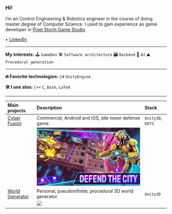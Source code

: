 ### Hi!
I’m an Control Engineering & Robotics engineer in the course of doing master degree of Computer Science.
I used to gain experience as game developer in [Pixel Storm Game Studio](https://pixelstorm.pl/).

 • [LinkedIn](https://www.linkedin.com/in/micha%C5%82-wi%C4%99cek-8286b1206/)

___
**My interests:**
🕹 `GameDev`
🛠 `Software architecture`
🗃 `Backend`
🤖 `AI`
⛰ `Procedural generation`

___
**🔥 Favorite technologies:**
`C#` `UnityEngine`

**🛠 I use also:**
`C++`
`C`,
`Bash`,
`LaTeX`

___
| **Main projects** | Description                                     | Stack                  |
| :---------------- | :--------------------------------------------------- | :---------------- |
| [Cyber Fusion]    | Commercial, Android and iOS, idle tower defense game. | `Unity3D`, `DOTS` |
|                   |    ![](CyberFusion.png)                              |                   |
| [World Generator] | Personal, pseudoinfinite, procedural 3D world generator. | `Unity3D`      |
|                   | ![](https://github.com/wiecek1873/WorldGenerator/blob/main/Docs/MainImage.png)   | |

[Cyber Fusion]: https://play.google.com/store/apps/details?id=com.PixelStorm.CyberPolice2&hl=pl&gl=US
[World Generator]: https://github.com/wiecek1873/WorldGenerator
